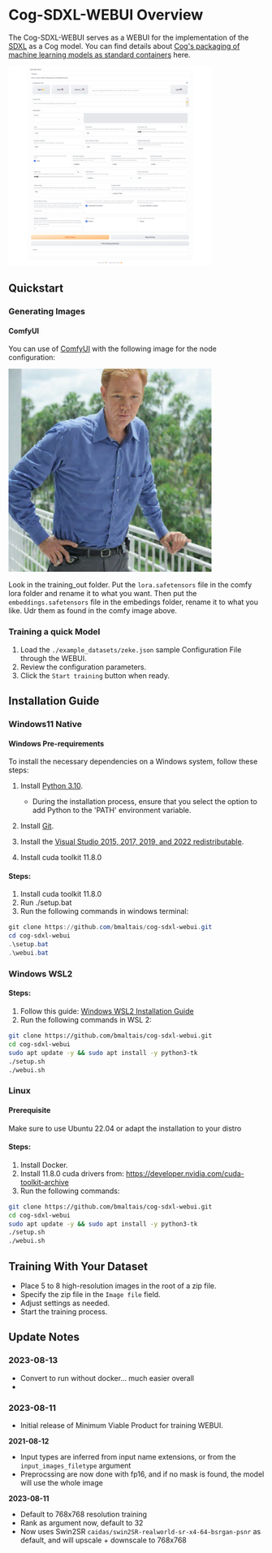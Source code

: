 # Cog-SDXL-WEBUI Overview

The Cog-SDXL-WEBUI serves as a WEBUI for the implementation of the [SDXL](https://github.com/Stability-AI/generative-models) as a Cog model. You can find details about [Cog's packaging of machine learning models as standard containers](https://github.com/replicate/cog-sdxl) here.

<img src="images/webui.png" alt="WEBUI image" width="400"/>

## Quickstart
### Generating Images
#### ComfyUI

You can use of [ComfyUI](https://github.com/comfyanonymous/ComfyUI) with the following image for the node configuration:

<img src="images/ComfyUI_00885_.png" alt="Comfy node image" width="400"/>

Look in the training_out folder. Put the `lora.safetensors` file in the comfy lora folder and rename it to what you want. Then put the `embeddings.safetensors` file in the embedings folder, rename it to what you like. Udr them as found in the comfy image above.

### Training a quick Model

1. Load the `./example_datasets/zeke.json` sample Configuration File through the WEBUI.
2. Review the configuration parameters.
3. Click the `Start training` button when ready.

## Installation Guide

### Windows11 Native
#### Windows Pre-requirements

To install the necessary dependencies on a Windows system, follow these steps:

1. Install [Python 3.10](https://www.python.org/ftp/python/3.10.9/python-3.10.9-amd64.exe).
   - During the installation process, ensure that you select the option to add Python to the 'PATH' environment variable.

2. Install [Git](https://git-scm.com/download/win).

3. Install the [Visual Studio 2015, 2017, 2019, and 2022 redistributable](https://aka.ms/vs/17/release/vc_redist.x64.exe).
   
4. Install cuda toolkit 11.8.0

#### Steps:

1. Install cuda toolkit 11.8.0
2. Run ./setup.bat
3. Run the following commands in windows terminal:

```powershell
git clone https://github.com/bmaltais/cog-sdxl-webui.git
cd cog-sdxl-webui
.\setup.bat
.\webui.bat
```

### Windows WSL2

#### Steps:

1. Follow this guide: [Windows WSL2 Installation Guide](https://github.com/bmaltais/cog-sdxl-webui/wiki/Using-cog-on-Windows-11-with-WSL-2)
2. Run the following commands in WSL 2:

```bash
git clone https://github.com/bmaltais/cog-sdxl-webui.git
cd cog-sdxl-webui
sudo apt update -y && sudo apt install -y python3-tk 
./setup.sh
./webui.sh
```

### Linux
#### Prerequisite

Make sure to use Ubuntu 22.04 or adapt the installation to your distro

#### Steps:

1. Install Docker.
2. Install 11.8.0 cuda drivers from: https://developer.nvidia.com/cuda-toolkit-archive
3. Run the following commands:

```bash
git clone https://github.com/bmaltais/cog-sdxl-webui.git
cd cog-sdxl-webui
sudo apt update -y && sudo apt install -y python3-tk 
./setup.sh
./webui.sh
```

## Training With Your Dataset

- Place 5 to 8 high-resolution images in the root of a zip file.
- Specify the zip file in the `Image file` field.
- Adjust settings as needed.
- Start the training process.

## Update Notes

### 2023-08-13
- Convert to run without docker... much easier overall
- 
### 2023-08-11
- Initial release of Minimum Viable Product for training WEBUI.

**2021-08-12**
* Input types are inferred from input name extensions, or from the `input_images_filetype` argument
* Preprocssing are now done with fp16, and if no mask is found, the model will use the whole image

**2023-08-11**
* Default to 768x768 resolution training
* Rank as argument now, default to 32
* Now uses Swin2SR `caidas/swin2SR-realworld-sr-x4-64-bsrgan-psnr` as default, and will upscale + downscale to 768x768
